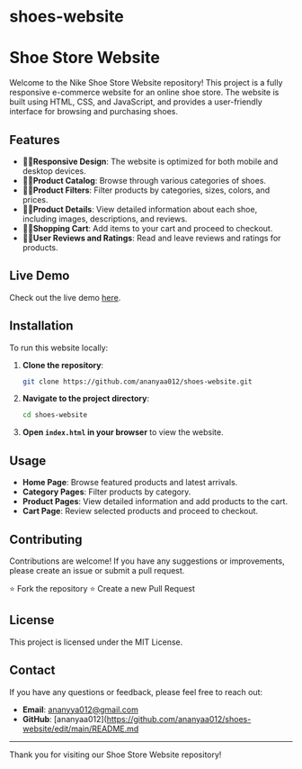 # shoes-website
# Shoe Store Website

Welcome to the Nike Shoe Store Website repository! This project is a fully responsive e-commerce website for an online shoe store. The website is built using HTML, CSS, and JavaScript, and provides a user-friendly interface for browsing and purchasing shoes.

## Features

- ✍🏻️**Responsive Design**: The website is optimized for both mobile and desktop devices.
- ✍🏻️**Product Catalog**: Browse through various categories of shoes.
- ✍🏻️**Product Filters**: Filter products by categories, sizes, colors, and prices.
- ✍🏻️**Product Details**: View detailed information about each shoe, including images, descriptions, and reviews.
- ✍🏻️**Shopping Cart**: Add items to your cart and proceed to checkout.
- ✍🏻️**User Reviews and Ratings**: Read and leave reviews and ratings for products.

## Live Demo

Check out the live demo [here](https://github.com/ananyaa012/shoes-website/edit/main/README.md).

## Installation

To run this website locally:

1. **Clone the repository**:
    ```bash
    git clone https://github.com/ananyaa012/shoes-website.git
    ```
2. **Navigate to the project directory**:
    ```bash
    cd shoes-website
    ```
3. **Open `index.html` in your browser** to view the website.

## Usage

- **Home Page**: Browse featured products and latest arrivals.
- **Category Pages**: Filter products by category.
- **Product Pages**: View detailed information and add products to the cart.
- **Cart Page**: Review selected products and proceed to checkout.

## Contributing

Contributions are welcome! If you have any suggestions or improvements, please create an issue or submit a pull request.

⭐ Fork the repository
⭐ Create a new Pull Request

## License

This project is licensed under the MIT License. 

## Contact

If you have any questions or feedback, please feel free to reach out:

- **Email**: ananyya012@gmail.com
- **GitHub**: [ananyaa012](https://github.com/ananyaa012/shoes-website/edit/main/README.md

---

Thank you for visiting our Shoe Store Website repository!
